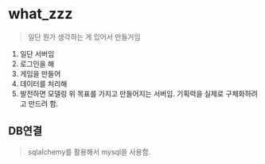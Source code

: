 # what_zzz
> 일단 뭔가 생각하는 게 있어서 만들거임 
1. 일단 서버임
2. 로그인을 해
3. 게임을 만들어
4. 데이터를 처리해
5. 발전하면 모델링
위 목표를 가지고 만들어지는 서버임.
기획력을 실제로 구체화하려고 만드려 함. 

## DB연결
> sqlalchemy를 활용해서 mysql을 사용함.
